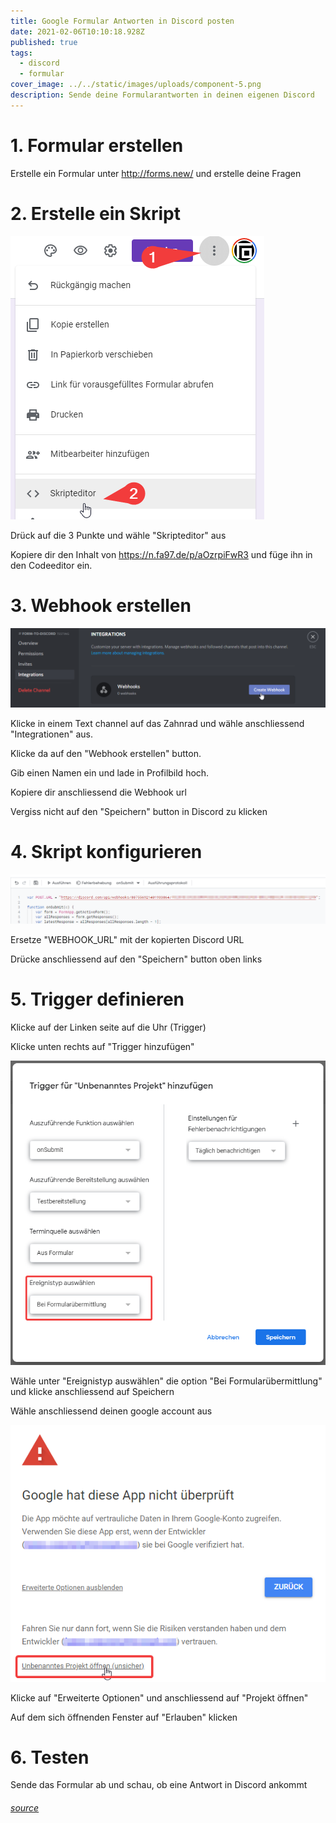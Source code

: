 ```yaml
---
title: Google Formular Antworten in Discord posten
date: 2021-02-06T10:10:18.928Z
published: true
tags:
  - discord
  - formular
cover_image: ../../static/images/uploads/component-5.png
description: Sende deine Formularantworten in deinen eigenen Discord
---
```

# 1. Formular erstellen

Erstelle ein Formular unter <http://forms.new/> und erstelle deine Fragen

# 2. Erstelle ein Skript

![](../../static/images/uploads/2021-02-06_11-06-20.png)

Drück auf die 3 Punkte und wähle "Skripteditor" aus

Kopiere dir den Inhalt von <https://n.fa97.de/p/aOzrpiFwR3> und füge ihn in den Codeeditor ein.

# 3. Webhook erstellen

![](../../static/images/uploads/2021-02-06_11-21-05.png)

Klicke in einem Text channel auf das Zahnrad und wähle anschliessend "Integrationen" aus.

Klicke da auf den "Webhook erstellen" button.

Gib einen Namen ein und lade in Profilbild hoch.

Kopiere dir anschliessend die Webhook url

Vergiss nicht auf den "Speichern" button in Discord zu klicken

# 4. Skript konfigurieren

![](../../static/images/uploads/2021-02-06_11-24-13.png)

Ersetze "WEBHOOK_URL" mit der kopierten Discord URL

Drücke anschliessend auf den "Speichern" button oben links

# 5. Trigger definieren

Klicke auf der Linken seite auf die Uhr (Trigger)

Klicke unten rechts auf "Trigger hinzufügen"

![](../../static/images/uploads/2021-02-06_11-28-21.png)

Wähle unter "Ereignistyp auswählen" die option "Bei Formularübermittlung" und klicke anschliessend auf Speichern

Wähle anschliessend deinen google account aus

![](../../static/images/uploads/2021-02-06_11-32-15.png)

Klicke auf "Erweiterte Optionen" und anschliessend auf "Projekt öffnen"

Auf dem sich öffnenden Fenster auf "Erlauben" klicken

# 6. Testen

Sende das Formular ab und schau, ob eine Antwort in Discord ankommt

###### [source](https://github.com/Iku/Google-Forms-to-Discord)